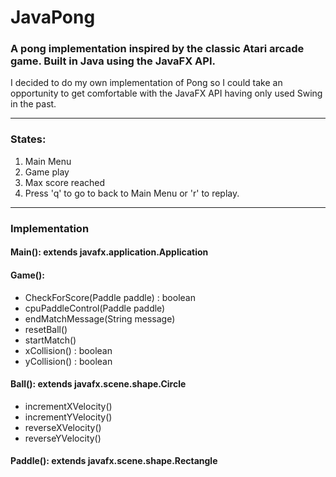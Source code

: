 # JavaPong
### A pong implementation inspired by the classic Atari arcade game. Built in Java using the JavaFX API.

I decided to do my own implementation of Pong so I could take an opportunity to get comfortable with the JavaFX API having only used Swing in the past. 

---

### States:
1. Main Menu
2. Game play
3. Max score reached
4. Press 'q' to go to back to Main Menu or 'r' to replay.

---

### Implementation

#### Main(): extends javafx.application.Application

#### Game():
- CheckForScore(Paddle paddle) : boolean
- cpuPaddleControl(Paddle paddle)
- endMatchMessage(String message)
- resetBall()
- startMatch()
- xCollision() : boolean
- yCollision() : boolean

#### Ball(): extends javafx.scene.shape.Circle
- incrementXVelocity()
- incrementYVelocity()
- reverseXVelocity()
- reverseYVelocity()

#### Paddle(): extends javafx.scene.shape.Rectangle


